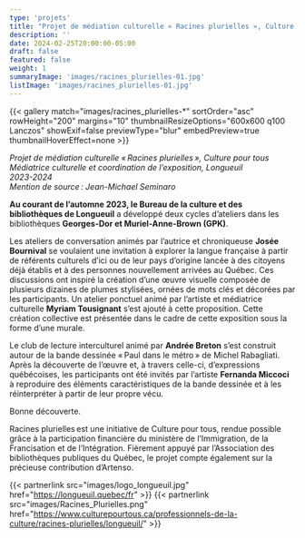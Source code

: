 ```yaml
---
type: 'projets'
title: "Projet de médiation culturelle « Racines plurielles », Culture pour tous"
description: ''
date: 2024-02-25T20:00:00-05:00
draft: false
featured: false
weight: 1
summaryImage: 'images/racines_plurielles-01.jpg'
listImage: 'images/racines_plurielles-01.jpg'
---
```

{{< gallery match="images/racines_plurielles-*" sortOrder="asc" rowHeight="200" margins="10" thumbnailResizeOptions="600x600 q100 Lanczos" showExif=false previewType="blur" embedPreview=true thumbnailHoverEffect=none >}}

_Projet de médiation culturelle « Racines plurielles », Culture pour tous  
Médiatrice culturelle et coordination de l’exposition, Longueuil  
2023-2024  
Mention de source : Jean-Michael Seminaro_
 
**Au courant de l’automne 2023, le Bureau de la culture et des bibliothèques de Longueuil** a développé deux cycles d’ateliers dans les bibliothèques **Georges-Dor et Muriel-Anne-Brown (GPK)**.  
 
Les ateliers de conversation animés par l’autrice et chroniqueuse **Josée Bournival** se voulaient une invitation à explorer la langue française à partir de référents culturels d’ici ou de leur pays d’origine lancée à des citoyens déjà établis et à des personnes nouvellement arrivées au Québec. Ces discussions ont inspiré la création d’une œuvre visuelle composée de plusieurs dizaines de plumes stylisées, ornées de mots clés et décorées par les participants. Un atelier ponctuel animé par l’artiste et médiatrice culturelle **Myriam Tousignant** s’est ajouté à cette proposition. Cette création collective est présentée dans le cadre de cette exposition sous la forme d’une murale. 
 
Le club de lecture interculturel animé par **Andrée Breton** s’est construit autour de la bande dessinée « Paul dans le métro » de Michel Rabagliati. Après la découverte de l’œuvre et, à travers celle-ci, d’expressions québécoises, les participants ont été invités par l’artiste **Fernanda Miccoci** à reproduire des éléments caractéristiques de la bande dessinée et à les réinterpréter à partir de leur propre vécu.  
 
Bonne découverte. 

Racines plurielles est une initiative de Culture pour tous, rendue possible grâce à la participation financière du ministère de l’Immigration, de la Francisation et de l’Intégration. Fièrement appuyé par l’Association des bibliothèques publiques du Québec, le projet compte également sur la précieuse contribution d’Artenso. 

{{< partnerlink src="images/logo_longueuil.jpg" href="https://longueuil.quebec/fr" >}}
{{< partnerlink src="images/Racines_Plurielles.png" href="https://www.culturepourtous.ca/professionnels-de-la-culture/racines-plurielles/longueuil/" >}}